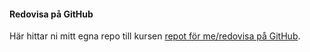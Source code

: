 #### Redovisa på GitHub

Här hittar ni mitt egna repo till kursen [repot för me/redovisa på GitHub](https://github.com/nikoaleksis/oophp).
